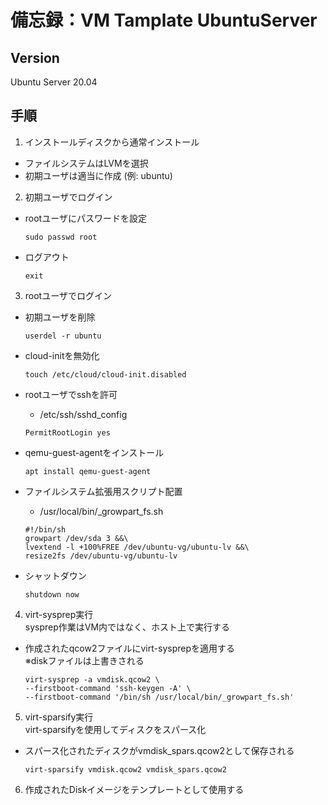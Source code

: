# 備忘録：VM Tamplate UbuntuServer

## Version
Ubuntu Server 20.04

## 手順  
1. インストールディスクから通常インストール  
- ファイルシステムはLVMを選択
- 初期ユーザは適当に作成 (例: ubuntu)

2. 初期ユーザでログイン
- rootユーザにパスワードを設定
  ```
  sudo passwd root
  ```

- ログアウト
  ```
  exit
  ```

3. rootユーザでログイン
- 初期ユーザを削除
  ```
  userdel -r ubuntu
  ```
- cloud-initを無効化
  ```
  touch /etc/cloud/cloud-init.disabled
  ```

- rootユーザでsshを許可
  - /etc/ssh/sshd_config  
  ```
  PermitRootLogin yes
  ```

- qemu-guest-agentをインストール
  ```
  apt install qemu-guest-agent
  ```

- ファイルシステム拡張用スクリプト配置  
  - /usr/local/bin/_growpart_fs.sh
  ```
  #!/bin/sh
  growpart /dev/sda 3 &&\
  lvextend -l +100%FREE /dev/ubuntu-vg/ubuntu-lv &&\
  resize2fs /dev/ubuntu-vg/ubuntu-lv
  ```

- シャットダウン
  ```
  shutdown now
  ```

4. virt-sysprep実行  
sysprep作業はVM内ではなく、ホスト上で実行する
- 作成されたqcow2ファイルにvirt-sysprepを適用する  
  ※diskファイルは上書きされる
  ```
  virt-sysprep -a vmdisk.qcow2 \
  --firstboot-command 'ssh-keygen -A' \
  --firstboot-command '/bin/sh /usr/local/bin/_growpart_fs.sh'
  ```

5. virt-sparsify実行  
virt-sparsifyを使用してディスクをスパース化  
- スパース化されたディスクがvmdisk_spars.qcow2として保存される
  
  ```
  virt-sparsify vmdisk.qcow2 vmdisk_spars.qcow2
  ```

6. 作成されたDiskイメージをテンプレートとして使用する